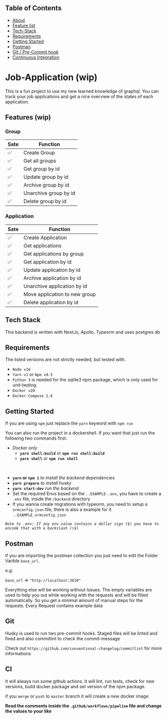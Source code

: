 ## Table of Contents

- [About](#invoice-app)
- [Feature list](#features)
- [Tech-Stack](#tech-stack)
- [Requirements](#requirements)
- [Getting Started](#getting-started)
- [Postman](#postman)
- [Git / Pre-Commit hook](#git)
- [Continuous Integration](#ci)

# Job-Application (wip)

This is a fun project to use my new learned knowledge of graphql. You can track your job applications and get a nice overview of the states of each application.

## Features (wip)

### Group

| Sate | Function              |
| ---- | --------------------- |
| ✅   | Create Group          |
| ✅   | Get all groups        |
| ✅   | Get group by id       |
| ✅   | Update group by id    |
| ✅   | Archive group by id   |
| ✅   | Unarchive group by id |
| ✅   | Delete group by id    |

### Application

| Sate | Function                      |
| ---- | ----------------------------- |
| ✅   | Create Application            |
| ✅   | Get applications              |
| ✅   | Get applications by group     |
| ✅   | Get application by id         |
| ✅   | Update application by id      |
| ✅   | Archive application by id     |
| ✅   | Unarchive application by id   |
| ✅   | Move application to new group |
| ✅   | Delete application by id      |

## Tech Stack

This backend is written with NestJs, Apollo, Typeorm and uses postgres db

## Requirements

The listed versions are not strictly needed, but tested with.

- `Node v16`
- `Yarn v1` or `Npm v8.5`
- `Python 3` is needed for the sqlite3 npm package, which is only used for unit-testing.
- `Docker v20`
- `Docker-Compose 2.6`

## Getting Started

If you are using `npm` just replace the `yarn` keyword with `npm run`

You can also run the project in a dockershell. If you want that just run the following two commands first:

- _Docker only_
  - **`yarn shell:build`** or **`npm run shell:build`**
  - **`yarn shell`** or **`npm run shell`**

<br>

- **`yarn` or `npm i`** _to install the backend dependencies_
- **`yarn prepare`** _to install husky_
- **`yarn start:dev`** _run the backend_
- Set the required Envs based on the `..EXAMPLE-.env`, you have to create a `.env` file, inside the `/backend` directory
- If you wanna create migrations with typeorm, you need to setup a `ormconfig.json` file, there is also a example for it `..EXAMPLE_ormconfig.json`

_`Note to .env: If any env value contains a dollar sign ($) you have to encode that with a backslash (\$)`_

## Postman

If you are importing the postman collection you just need to edit the Folder Varible `base_url`.

e.g:

`base_url` => `"http://localhost:3010"`

Everything else will be working without Issues. The empty variables are used to help you out while working with the requests and will be filled automatically. So you get a minimal amount of manual steps for the requests. Every Request contains example data

## Git

Husky is used to run two pre-commit hooks. Staged files will be linted and fixed and also commitlint to check the commit-message

Check out `https://github.com/conventional-changelog/commitlint` for more informations

## CI

It will always run some github actions. It will lint, run tests, check for new versions, build docker package and set version of the npm package.

if you `merge` or `push` to `master` branch it will create a new docker image

**Read the comments inside the `.github/workflows/pipeline` file and change the values to your like**
